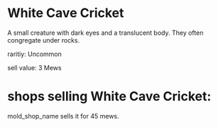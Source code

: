 # White Cave Cricket

A small creature with dark eyes and a translucent body. They often congregate under rocks.

raritiy: Uncommon

sell value: 3 Mews

# shops selling White Cave Cricket:

mold_shop_name sells it for 45 mews.